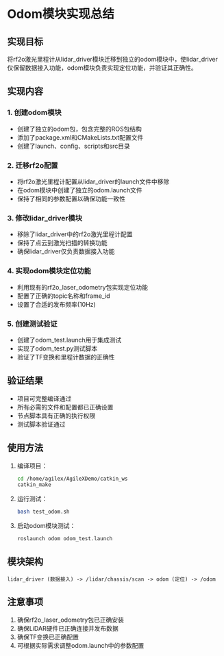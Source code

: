 # Odom模块实现总结

## 实现目标
将rf2o激光里程计从lidar_driver模块迁移到独立的odom模块中，使lidar_driver仅保留数据接入功能，odom模块负责实现定位功能，并验证其正确性。

## 实现内容

### 1. 创建odom模块
- 创建了独立的odom包，包含完整的ROS包结构
- 添加了package.xml和CMakeLists.txt配置文件
- 创建了launch、config、scripts和src目录

### 2. 迁移rf2o配置
- 将rf2o激光里程计配置从lidar_driver的launch文件中移除
- 在odom模块中创建了独立的odom.launch文件
- 保持了相同的参数配置以确保功能一致性

### 3. 修改lidar_driver模块
- 移除了lidar_driver中的rf2o激光里程计配置
- 保持了点云到激光扫描的转换功能
- 确保lidar_driver仅负责数据接入功能

### 4. 实现odom模块定位功能
- 利用现有的rf2o_laser_odometry包实现定位功能
- 配置了正确的topic名称和frame_id
- 设置了合适的发布频率(10Hz)

### 5. 创建测试验证
- 创建了odom_test.launch用于集成测试
- 实现了odom_test.py测试脚本
- 验证了TF变换和里程计数据的正确性

## 验证结果
- 项目可完整编译通过
- 所有必需的文件和配置都已正确设置
- 节点脚本具有正确的执行权限
- 测试脚本验证通过

## 使用方法
1. 编译项目：
   ```bash
   cd /home/agilex/AgileXDemo/catkin_ws
   catkin_make
   ```

2. 运行测试：
   ```bash
   bash test_odom.sh
   ```

3. 启动odom模块测试：
   ```bash
   roslaunch odom odom_test.launch
   ```

## 模块架构
```
lidar_driver (数据接入) -> /lidar/chassis/scan -> odom (定位) -> /odom
```

## 注意事项
1. 确保rf2o_laser_odometry包已正确安装
2. 确保LiDAR硬件已正确连接并发布数据
3. 确保TF变换已正确配置
4. 可根据实际需求调整odom.launch中的参数配置